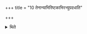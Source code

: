 +++
title = "10 तेनान्याभिरिष्टकाभिरभ्युपदधाति"

+++

<details><summary>थिते</summary>

तेनान्याभिरिष्टकाभिरभ्युपदधाति १०
</details>
